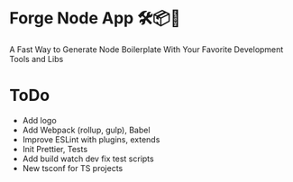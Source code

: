 # Forge Node App 🛠📦🎊

A Fast Way to Generate Node Boilerplate With Your Favorite Development Tools and Libs

# ToDo

- Add logo
- Add Webpack (rollup, gulp), Babel
- Improve ESLint with plugins, extends
- Init Prettier, Tests
- Add build watch dev fix test scripts
- New tsconf for TS projects
